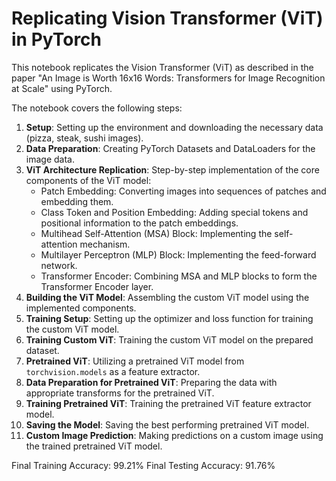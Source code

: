 # Replicating Vision Transformer (ViT) in PyTorch

This notebook replicates the Vision Transformer (ViT) as described in the paper "An Image is Worth 16x16 Words: Transformers for Image Recognition at Scale" using PyTorch.

The notebook covers the following steps:

1.  **Setup**: Setting up the environment and downloading the necessary data (pizza, steak, sushi images).
2.  **Data Preparation**: Creating PyTorch Datasets and DataLoaders for the image data.
3.  **ViT Architecture Replication**: Step-by-step implementation of the core components of the ViT model:
    *   Patch Embedding: Converting images into sequences of patches and embedding them.
    *   Class Token and Position Embedding: Adding special tokens and positional information to the patch embeddings.
    *   Multihead Self-Attention (MSA) Block: Implementing the self-attention mechanism.
    *   Multilayer Perceptron (MLP) Block: Implementing the feed-forward network.
    *   Transformer Encoder: Combining MSA and MLP blocks to form the Transformer Encoder layer.
4.  **Building the ViT Model**: Assembling the custom ViT model using the implemented components.
5.  **Training Setup**: Setting up the optimizer and loss function for training the custom ViT model.
6.  **Training Custom ViT**: Training the custom ViT model on the prepared dataset.
7.  **Pretrained ViT**: Utilizing a pretrained ViT model from `torchvision.models` as a feature extractor.
8.  **Data Preparation for Pretrained ViT**: Preparing the data with appropriate transforms for the pretrained ViT.
9.  **Training Pretrained ViT**: Training the pretrained ViT feature extractor model.
10. **Saving the Model**: Saving the best performing pretrained ViT model.
11. **Custom Image Prediction**: Making predictions on a custom image using the trained pretrained ViT model.

Final Training Accuracy: 99.21%
Final Testing Accuracy: 91.76%
